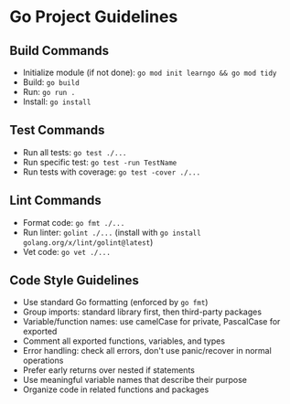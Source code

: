 # Go Project Guidelines

## Build Commands
- Initialize module (if not done): `go mod init learngo && go mod tidy`
- Build: `go build`
- Run: `go run .`
- Install: `go install`

## Test Commands
- Run all tests: `go test ./...`
- Run specific test: `go test -run TestName`
- Run tests with coverage: `go test -cover ./...`

## Lint Commands
- Format code: `go fmt ./...`
- Run linter: `golint ./...` (install with `go install golang.org/x/lint/golint@latest`)
- Vet code: `go vet ./...`

## Code Style Guidelines
- Use standard Go formatting (enforced by `go fmt`)
- Group imports: standard library first, then third-party packages
- Variable/function names: use camelCase for private, PascalCase for exported
- Comment all exported functions, variables, and types
- Error handling: check all errors, don't use panic/recover in normal operations
- Prefer early returns over nested if statements
- Use meaningful variable names that describe their purpose
- Organize code in related functions and packages